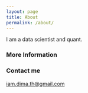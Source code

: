 ```yaml
---
layout: page
title: About
permalink: /about/
---
```

I am a data scientist and quant.

### More Information


### Contact me

[iam.dima.th@gmail.com](mailto:iam.dima.th@gmail.com)